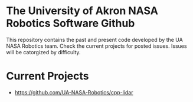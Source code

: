 # The University of Akron NASA Robotics Software Github
This repository contains the past and present code developed by the UA NASA Robotics team.
Check the current projects for posted issues. Issues will be catorgized by difficulty.

# Current Projects
- https://github.com/UA-NASA-Robotics/cpp-lidar
